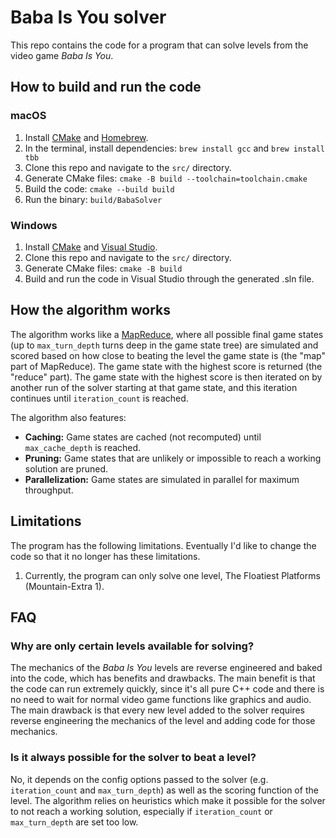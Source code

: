 # Baba Is You solver

This repo contains the code for a program that can solve levels from the video game *Baba Is You*.

## How to build and run the code

### macOS

1. Install [CMake](https://cmake.org/) and [Homebrew](https://brew.sh/).
2. In the terminal, install dependencies: `brew install gcc` and `brew install tbb`
3. Clone this repo and navigate to the `src/` directory.
4. Generate CMake files: `cmake -B build --toolchain=toolchain.cmake`
5. Build the code: `cmake --build build`
6. Run the binary: `build/BabaSolver`

### Windows

1. Install [CMake](https://cmake.org/) and [Visual Studio](https://visualstudio.microsoft.com/).
2. Clone this repo and navigate to the `src/` directory.
3. Generate CMake files: `cmake -B build`
4. Build and run the code in Visual Studio through the generated .sln file.

## How the algorithm works

The algorithm works like a [MapReduce](https://en.wikipedia.org/wiki/MapReduce), where all possible
final game states (up to `max_turn_depth` turns deep in the game state tree) are simulated and scored
based on how close to beating the level the game state is (the "map" part of MapReduce). The game state
with the highest score is returned (the "reduce" part). The game state with the highest score is then
iterated on by another run of the solver starting at that game state, and this iteration continues until
`iteration_count` is reached.

The algorithm also features:

* **Caching:** Game states are cached (not recomputed) until `max_cache_depth` is reached.
* **Pruning:** Game states that are unlikely or impossible to reach a working solution are pruned.
* **Parallelization:** Game states are simulated in parallel for maximum throughput.

## Limitations

The program has the following limitations. Eventually I'd like to change the code so that it no
longer has these limitations.

1. Currently, the program can only solve one level, The Floatiest Platforms (Mountain-Extra 1).

## FAQ

### Why are only certain levels available for solving?

The mechanics of the *Baba Is You* levels are reverse engineered and baked into the code, which has
benefits and drawbacks. The main benefit is that the code can run extremely quickly, since it's all
pure C++ code and there is no need to wait for normal video game functions like graphics and audio.
The main drawback is that every new level added to the solver requires reverse engineering the mechanics
of the level and adding code for those mechanics.

### Is it always possible for the solver to beat a level?

No, it depends on the config options passed to the solver (e.g. `iteration_count` and `max_turn_depth`)
as well as the scoring function of the level. The algorithm relies on heuristics which make it possible
for the solver to not reach a working solution, especially if `iteration_count` or `max_turn_depth` are
set too low.
